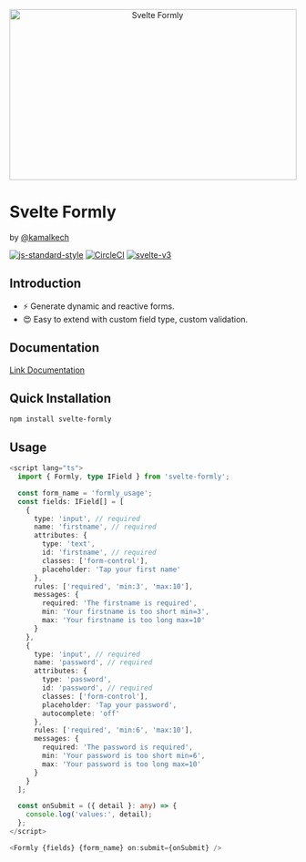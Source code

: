 <p align="center">
  <img width="100%" height="300" src="./logo.png" alt="Svelte Formly" />
</p>

# Svelte Formly

by [@kamalkech](https://github.com/kamalkech)

[![js-standard-style](https://img.shields.io/badge/code%20style-standard-brightgreen.svg)](http://standardjs.com) [![CircleCI](https://circleci.com/gh/beyonk-adventures/svelte-component-livereload-template.svg?style=shield)](https://circleci.com/gh/beyonk-adventures/svelte-component-livereload-template) [![svelte-v3](https://img.shields.io/badge/svelte-v3-blueviolet.svg)](https://svelte.dev)

## Introduction

- ⚡️ Generate dynamic and reactive forms.
- 😍 Easy to extend with custom field type, custom validation.

## Documentation

[Link Documentation](https://svelte.formly-js.com/)

## Quick Installation

```shell
npm install svelte-formly
```

## Usage

```typescript
<script lang="ts">
  import { Formly, type IField } from 'svelte-formly';

  const form_name = 'formly_usage';
  const fields: IField[] = [
    {
      type: 'input', // required
      name: 'firstname', // required
      attributes: {
        type: 'text',
        id: 'firstname', // required
        classes: ['form-control'],
        placeholder: 'Tap your first name'
      },
      rules: ['required', 'min:3', 'max:10'],
      messages: {
        required: 'The firstname is required',
        min: 'Your firstname is too short min=3',
        max: 'Your firstname is too long max=10'
      }
    },
    {
      type: 'input', // required
      name: 'password', // required
      attributes: {
        type: 'password',
        id: 'password', // required
        classes: ['form-control'],
        placeholder: 'Tap your password',
        autocomplete: 'off'
      },
      rules: ['required', 'min:6', 'max:10'],
      messages: {
        required: 'The password is required',
        min: 'Your password is too short min=6',
        max: 'Your password is too long max=10'
      }
    }
  ];

  const onSubmit = ({ detail }: any) => {
    console.log('values:', detail);
  };
</script>

<Formly {fields} {form_name} on:submit={onSubmit} />
```
